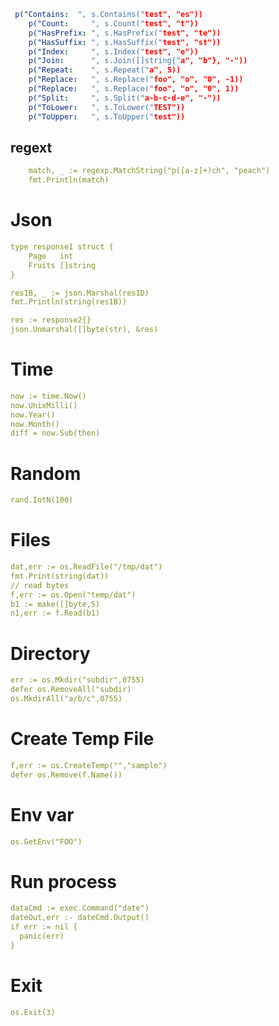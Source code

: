 ```yaml
 p("Contains:  ", s.Contains("test", "es"))
    p("Count:     ", s.Count("test", "t"))
    p("HasPrefix: ", s.HasPrefix("test", "te"))
    p("HasSuffix: ", s.HasSuffix("test", "st"))
    p("Index:     ", s.Index("test", "e"))
    p("Join:      ", s.Join([]string{"a", "b"}, "-"))
    p("Repeat:    ", s.Repeat("a", 5))
    p("Replace:   ", s.Replace("foo", "o", "0", -1))
    p("Replace:   ", s.Replace("foo", "o", "0", 1))
    p("Split:     ", s.Split("a-b-c-d-e", "-"))
    p("ToLower:   ", s.ToLower("TEST"))
    p("ToUpper:   ", s.ToUpper("test"))
```

## regext
```yaml
    match, _ := regexp.MatchString("p([a-z]+)ch", "peach")
    fmt.Println(match)
```

# Json
```yaml
type response1 struct {
    Page   int
    Fruits []string
}

res1B, _ := json.Marshal(res1D)
fmt.Println(string(res1B))

res := response2{}
json.Unmarshal([]byte(str), &res)
```

# Time
```yaml
now := time.Now()
now.UnixMilli()
now.Year()
now.Month()
diff = now.Sub(then)
```
# Random
```yaml
rand.IntN(100)
```

# Files
```yaml
dat,err := os.ReadFile("/tmp/dat")
fmt.Print(string(dat))
// read bytes
f,err := os.Open("temp/dat")
b1 := make([]byte,5)
n1,err := f.Read(b1)
```
# Directory
```yaml
err := os.Mkdir("subdir",0755)
defer os.RemoveAll("subdir)
os.MkdirAll("a/b/c",0755)
```

# Create Temp File
```yaml
f,err := os.CreateTemp("","sample")
defer os.Remove(f.Name())
```

# Env var
```yaml
os.GetEnv("FOO")
```
# Run process
```yaml
dataCmd := exec.Command("date")
dateOut,err :- dateCmd.Output()
if err := nil {
  panic(err)
}
```

# Exit
```yaml
os.Exit(3)
```